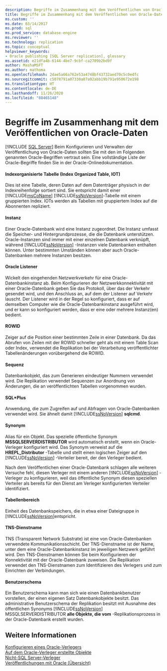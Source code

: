 ```yaml
---
description: Begriffe im Zusammenhang mit dem Veröffentlichen von Oracle-Daten
title: Begriffe im Zusammenhang mit dem Veröffentlichen von Oracle-Daten | Microsoft-Dokumentation
ms.custom: ''
ms.date: 03/14/2017
ms.prod: sql
ms.prod_service: database-engine
ms.reviewer: ''
ms.technology: replication
ms.topic: conceptual
helpviewer_keywords:
- Oracle publishing [SQL Server replication], glossary
ms.assetid: e21dfa4b-6144-4be7-9cbf-ca2709b2bd9f
author: MashaMSFT
ms.author: mathoma
ms.openlocfilehash: 2dae5a66a762e53a4748bf43732aed70c5c0edfc
ms.sourcegitcommit: c5078791a07330a87a92abb19b791e950672e198
ms.translationtype: HT
ms.contentlocale: de-DE
ms.lasthandoff: 11/26/2020
ms.locfileid: "88465148"
---
```

# <a name="glossary-of-terms-for-oracle-publishing"></a>Begriffe im Zusammenhang mit dem Veröffentlichen von Oracle-Daten
[!INCLUDE [SQL Server](../../../includes/applies-to-version/sqlserver.md)]
  Beim Konfigurieren und Verwalten der Veröffentlichung von Oracle-Daten sollten Sie mit den im Folgenden genannten Oracle-Begriffen vertraut sein. Eine vollständige Liste der Oracle-Begriffe finden Sie in der Oracle-Onlinedokumentation.  
  
#### <a name="index-organized-tables-iot"></a>Indexorganisierte Tabelle (Index Organized Table, IOT)  
 Dies ist eine Tabelle, deren Daten auf dem Datenträger physisch in der Indexreihenfolge sortiert sind. Sie entspricht damit einer [!INCLUDE[msCoName](../../../includes/msconame-md.md)] [!INCLUDE[ssNoVersion](../../../includes/ssnoversion-md.md)]-Tabelle mit einem gruppierten Index. IOTs werden als Tabellen mit gruppiertem Index auf die Abonnenten repliziert.  
  
#### <a name="instance"></a>Instanz  
 Einer Oracle-Datenbank wird eine Instanz zugeordnet. Die Instanz umfasst die Speicher- und Hintergrundprozesse, die die Datenbank unterstützen. Oracle-Instanzen sind immer mit einer einzelnen Datenbank verknüpft, während [!INCLUDE[ssNoVersion](../../../includes/ssnoversion-md.md)] -Instanzen viele Datenbanken enthalten können. Unter bestimmten Umständen können aber auch Oracle-Datenbanken mehrere Instanzen besitzen.  
  
#### <a name="oracle-listener"></a>Oracle Listener  
 Wickelt den eingehenden Netzwerkverkehr für eine Oracle-Datenbankinstanz ab. Beim Konfigurieren der Netzwerkkonnektivität mit einer Oracle-Datenbank geben Sie das Protokoll, über das der Verkehr gesendet wird, und den Anschluss an, auf dem der Listener auf Verkehr lauscht. Der Listener wird in der Regel so konfiguriert, dass er auf demselben Computer wie die Oracle-Datenbankinstanz ausgeführt wird, und er kann so konfiguriert werden, dass er eine oder mehrere Instanz(en) bedient.  
  
#### <a name="rowid"></a>ROWID  
 Zeiger auf die Position einer bestimmten Zeile in einer Datenbank. Da das Abrufen von Zeilen mit der ROWID schneller geht als mit einem Table Scan oder Index, verwendet die Replikation bei der Verarbeitung veröffentlichter Tabellenänderungen vorübergehend die ROWID.  
  
#### <a name="sequence"></a>Sequenz  
 Datenbankobjekt, das zum Generieren eindeutiger Nummern verwendet wird. Die Replikation verwendet Sequenzen zur Anordnung von Änderungen, die an veröffentlichten Tabellen vorgenommen wurden.  
  
#### <a name="sqlplus"></a>SQL\*Plus  
 Anwendung, die zum Zugreifen auf und Abfragen von Oracle-Datenbanken verwendet wird. Sie ähnelt damit [!INCLUDE[ssNoVersion](../../../includes/ssnoversion-md.md)] **sqlcmd**.  
  
#### <a name="synonym"></a>Synonym  
 Alias für ein Objekt. Das spezielle öffentliche Synonym **MSSQLSERVERDISTRIBUTOR** wird automatisch erstellt, wenn ein Oracle-Verleger konfiguriert wird. Das Synonym verweist auf die **HREPL_Distributor** -Tabelle und stellt einen logischen Zeiger auf den [!INCLUDE[ssNoVersion](../../../includes/ssnoversion-md.md)] -Verteiler bereit, der den Verleger bedient.  
  
 Nach dem Veröffentlichen einer Oracle-Datenbank schlagen alle weiteren Versuche fehl, diesen Verleger mit einem anderen [!INCLUDE[ssNoVersion](../../../includes/ssnoversion-md.md)] -Verleger zu konfigurieren, weil das öffentliche Synonym diesen speziellen Verteiler als bereits für den Dienst am Verleger konfigurierten Verteiler identifiziert.  
  
#### <a name="tablespace"></a>Tabellenbereich  
 Einheit des Datenbankspeichers, die in etwa einer Dateigruppe in [!INCLUDE[ssNoVersion](../../../includes/ssnoversion-md.md)]entspricht.  
  
#### <a name="tns-service-name"></a>TNS-Dienstname  
 TNS (Transparent Network Substrate) ist eine von Oracle-Datenbanken verwendete Kommunikationsschicht. Der TNS-Dienstname ist der Name, unter dem eine Oracle-Datenbankinstanz im jeweiligen Netzwerk geführt wird. Den TNS-Dienstnamen können Sie beim Konfigurieren der Konnektivität mit der Oracle-Datenbank zuweisen. Die Replikation verwendet den TNS-Dienstnamen zum Identifizieren des Verlegers und zum Einrichten der Verbindungen.  
  
#### <a name="user-schema"></a>Benutzerschema  
 Ein Benutzerschema kann man sich wie einen Datenbankbenutzer vorstellen, der einen eigenen Satz Datenbankobjekte besitzt. Das administrative Benutzerschema der Replikation besitzt mit Ausnahme des öffentlichen Synonyms [!INCLUDE[ssNoVersion](../../../includes/ssnoversion-md.md)] MSSQLSERVERDISTRIBUTOR **alle Objekte, die vom** -Replikationsprozess in der Oracle-Datenbank erstellt wurden.  
  
## <a name="see-also"></a>Weitere Informationen  
 [Konfigurieren eines Oracle-Verlegers](../../../relational-databases/replication/non-sql/configure-an-oracle-publisher.md)   
 [Auf dem Oracle-Verleger erstellte Objekte](../../../relational-databases/replication/non-sql/objects-created-on-the-oracle-publisher.md)   
 [Nicht-SQL Server-Verleger](../../../relational-databases/replication/non-sql/non-sql-server-publishers.md)   
 [Veröffentlichungen mit Oracle (Übersicht)](../../../relational-databases/replication/non-sql/oracle-publishing-overview.md)  
  
  
